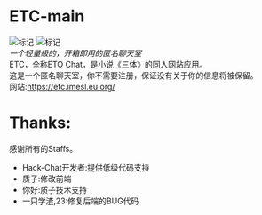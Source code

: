 # ETC-main
![标记](https://img.shields.io/badge/Server-NodeJS-Grenn)
![标记](https://img.shields.io/badge/Powered_by-Hack.Chat-Grenn)  
*一个轻量级的，开箱即用的匿名聊天室*  
ETC，全称ETO Chat，是小说《三体》的同人网站应用。  
这是一个匿名聊天室，你不需要注册，保证没有关于你的信息将被保留。  
网站:https://etc.imesl.eu.org/

# Thanks:  
感谢所有的Staffs。  
- Hack-Chat开发者:提供低级代码支持
- 质子:修改前端
- 你好:质子技术支持
- 一只学渣,23:修复后端的BUG代码
